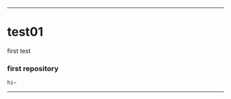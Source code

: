 **************************
# test01
first test

### first repository
```
hi~
```
**************************
